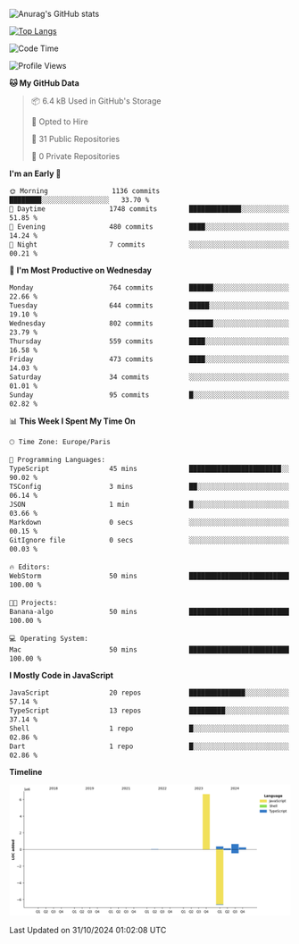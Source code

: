 ![Anurag's GitHub stats](https://github-readme-stats.vercel.app/api?username=sufiane&theme=dark&show_icons=true&count_private=true)


[![Top Langs](https://github-readme-stats.vercel.app/api/top-langs/?username=sufiane&layout=compact)](https://github.com/anuraghazra/github-readme-stats)

<!--START_SECTION:waka-->
![Code Time](http://img.shields.io/badge/Code%20Time-1%2C410%20hrs%205%20mins-blue)

![Profile Views](http://img.shields.io/badge/Profile%20Views-0-blue)

**🐱 My GitHub Data** 

> 📦 6.4 kB Used in GitHub's Storage 
 > 
> 💼 Opted to Hire
 > 
> 📜 31 Public Repositories 
 > 
> 🔑 0 Private Repositories 
 > 
**I'm an Early 🐤** 

```text
🌞 Morning                1136 commits        ████████░░░░░░░░░░░░░░░░░   33.70 % 
🌆 Daytime                1748 commits        █████████████░░░░░░░░░░░░   51.85 % 
🌃 Evening                480 commits         ████░░░░░░░░░░░░░░░░░░░░░   14.24 % 
🌙 Night                  7 commits           ░░░░░░░░░░░░░░░░░░░░░░░░░   00.21 % 
```
📅 **I'm Most Productive on Wednesday** 

```text
Monday                   764 commits         ██████░░░░░░░░░░░░░░░░░░░   22.66 % 
Tuesday                  644 commits         █████░░░░░░░░░░░░░░░░░░░░   19.10 % 
Wednesday                802 commits         ██████░░░░░░░░░░░░░░░░░░░   23.79 % 
Thursday                 559 commits         ████░░░░░░░░░░░░░░░░░░░░░   16.58 % 
Friday                   473 commits         ████░░░░░░░░░░░░░░░░░░░░░   14.03 % 
Saturday                 34 commits          ░░░░░░░░░░░░░░░░░░░░░░░░░   01.01 % 
Sunday                   95 commits          █░░░░░░░░░░░░░░░░░░░░░░░░   02.82 % 
```


📊 **This Week I Spent My Time On** 

```text
🕑︎ Time Zone: Europe/Paris

💬 Programming Languages: 
TypeScript               45 mins             ███████████████████████░░   90.02 % 
TSConfig                 3 mins              ██░░░░░░░░░░░░░░░░░░░░░░░   06.14 % 
JSON                     1 min               █░░░░░░░░░░░░░░░░░░░░░░░░   03.66 % 
Markdown                 0 secs              ░░░░░░░░░░░░░░░░░░░░░░░░░   00.15 % 
GitIgnore file           0 secs              ░░░░░░░░░░░░░░░░░░░░░░░░░   00.03 % 

🔥 Editors: 
WebStorm                 50 mins             █████████████████████████   100.00 % 

🐱‍💻 Projects: 
Banana-algo              50 mins             █████████████████████████   100.00 % 

💻 Operating System: 
Mac                      50 mins             █████████████████████████   100.00 % 
```

**I Mostly Code in JavaScript** 

```text
JavaScript               20 repos            ██████████████░░░░░░░░░░░   57.14 % 
TypeScript               13 repos            █████████░░░░░░░░░░░░░░░░   37.14 % 
Shell                    1 repo              █░░░░░░░░░░░░░░░░░░░░░░░░   02.86 % 
Dart                     1 repo              █░░░░░░░░░░░░░░░░░░░░░░░░   02.86 % 
```



**Timeline**

![Lines of Code chart](https://raw.githubusercontent.com/Sufiane/Sufiane/main/assets/bar_graph.png)


 Last Updated on 31/10/2024 01:02:08 UTC
<!--END_SECTION:waka-->


<!--
**Sufiane/sufiane** is a ✨ _special_ ✨ repository because its `README.md` (this file) appears on your GitHub profile.

Here are some ideas to get you started:

- 🔭 I’m currently working on ...
- 🌱 I’m currently learning ...
- 👯 I’m looking to collaborate on ...
- 🤔 I’m looking for help with ...
- 💬 Ask me about ...
- 📫 How to reach me: ...
- 😄 Pronouns: ...
- ⚡ Fun fact: ...
-->
